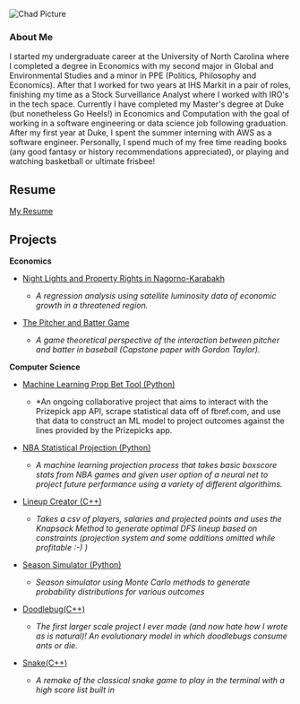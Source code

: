 ![Chad Picture](headshot.jpg)

### About Me

I started my undergraduate career at the University of North Carolina where I completed a degree in Economics with my second major in Global and Environmental Studies and a minor in PPE (Politics, Philosophy and Economics). After that I worked for two years at IHS Markit in a pair of roles, finishing my time as a Stock Surveillance Analyst where I worked with IRO's in the tech space. Currently I have completed my Master's degree at Duke (but nonetheless Go Heels!) in Economics and Computation with the goal of working in a software engineering or data science job following graduation. After my first year at Duke, I spent the summer interning with AWS as a software engineer. Personally, I spend much of my free time reading books (any good fantasy or history recommendations appreciated), or playing and watching basketball or ultimate frisbee!

## Resume

[My Resume](Resume.pdf)

## Projects
**Economics**
- [Night Lights and Property Rights in Nagorno-Karabakh](Kalil%2C%20Chad_Night%20Lights%20and%20Property%20Rights-Working.pdf)
  - *A regression analysis using satellite luminosity data of economic growth in a threatened region.*

- [The Pitcher and Batter Game](The%20Pitcher%20and%20Batter%20Game%20(1).pdf)
  - *A game theoretical perspective of the interaction between pitcher and batter in baseball (Capstone paper with Gordon Taylor).*
 
**Computer Science**

- [Machine Learning Prop Bet Tool (Python)](https://github.com/chadk94/Prizepicks)
  - *An ongoing collaborative project that aims to interact with the Prizepick app API, scrape statistical data off of fbref.com, and use that data to construct an ML model to project outcomes against the lines provided by the Prizepicks app.

- [NBA Statistical Projection (Python)](https://github.com/chadk94/NbaML)
  - *A machine learning projection process that takes basic boxscore stats from NBA games and given user option of a neural net to project future performance using a variety of different algorithims.*
- [Lineup Creator (C++)](https://github.com/chadk94/LineupCreator)
  - *Takes a csv of players, salaries and projected points and uses the Knapsack Method to generate optimal DFS lineup based on constraints (projection system and some additions omitted while profitable :-) )*
- [Season Simulator (Python)](linktoproject)
  - *Season simulator using Monte Carlo methods to generate probability distributions for various
outcomes*
- [Doodlebug(C++)](https://github.com/chadk94/Doodlebug/tree/master)
  - *The first larger scale project I ever made (and now hate how I wrote as is natural)! An evolutionary model in which doodlebugs consume ants or die.*
- [Snake(C++)](https://github.com/chadk94/Snake)
  - *A remake of the classical snake game to play in the terminal with a high score list built in*
